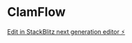 # ClamFlow

[Edit in StackBlitz next generation editor ⚡️](https://stackblitz.com/~/github.com/ComplianceRelish/ClamFlow)